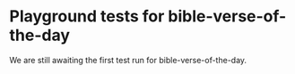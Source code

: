 # Playground tests for bible-verse-of-the-day
We are still awaiting the first test run for bible-verse-of-the-day.

